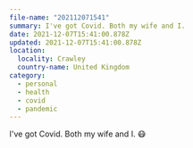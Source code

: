 ```yaml
---
file-name: "202112071541"
summary: I've got Covid. Both my wife and I.
date: 2021-12-07T15:41:00.878Z
updated: 2021-12-07T15:41:00.878Z
location:
  locality: Crawley
  country-name: United Kingdom
category:
  - personal
  - health
  - covid
  - pandemic
---
```


I've got Covid. Both my wife and I. 😷
